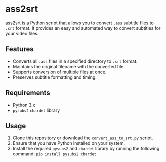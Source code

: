 # ass2srt
ass2srt is a Python script that allows you to convert `.ass` subtitle files to `.srt` format. It provides an easy and automated way to convert subtitles for your video files.

## Features

- Converts all `.ass` files in a specified directory to `.srt` format.
- Maintains the original filename with the converted file.
- Supports conversion of multiple files at once.
- Preserves subtitle formatting and timing.

## Requirements

- Python 3.x
- `pysubs2` `chardet` library

## Usage

1. Clone this repository or download the `convert_ass_to_srt.py` script.
2. Ensure that you have Python installed on your system.
3. Install the required `pysubs2` and `chardet` library by running the following command: ``pip install pysubs2 chardet``
